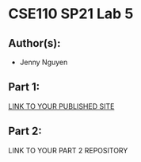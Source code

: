 # CSE110 SP21 Lab 5

## Author(s):
- Jenny Nguyen

## Part 1:

[LINK TO YOUR PUBLISHED SITE](https://jennynguyen756.github.io/Lab5-1/)

## Part 2:

LINK TO YOUR PART 2 REPOSITORY